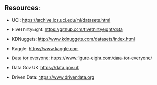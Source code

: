 ## Resources:

- UCI: https://archive.ics.uci.edu/ml/datasets.html

- FiveThirtyEight: https://github.com/fivethirtyeight/data

- KDNuggets: http://www.kdnuggets.com/datasets/index.html

- Kaggle: https://www.kaggle.com

- Data for everyone: https://www.figure-eight.com/data-for-everyone/

- Data Gov UK: https://data.gov.uk

- Driven Data: https://www.drivendata.org
